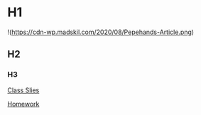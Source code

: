 # H1

!(https://cdn-wp.madskil.com/2020/08/Pepehands-Article.png)

## H2

### H3
[Class Slies](https://utoronto.bootcampcontent.com/utoronto-bootcamp/utor-tor-fin-pt-11-2020-u-c/-/tree/master/Class-Slides)

[Homework](https://utoronto.bootcampcontent.com/utoronto-bootcamp/utor-tor-fin-pt-11-2020-u-c/-/tree/master/Homework)
